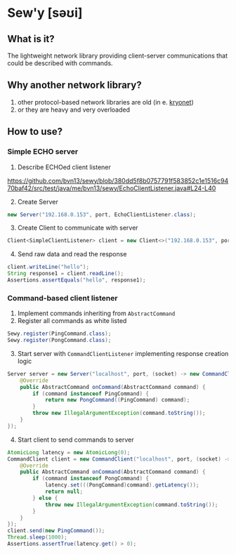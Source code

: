 # Sew'y [səʊi]

## What is it?

The lightweight network library providing client-server communications that could be described with commands.

## Why another network library?

1. other protocol-based network libraries are old (in e. [kryonet](https://github.com/EsotericSoftware/kryonet))
2. or they are heavy and very overloaded

## How to use?

### Simple ECHO server

1. Describe ECHOed client listener

https://github.com/bvn13/sewy/blob/380dd5f8b0757791f583852c1e1516c9470baf42/src/test/java/me/bvn13/sewy/EchoClientListener.java#L24-L40

2. Create Server

```java
new Server("192.168.0.153", port, EchoClientListener.class);

```

3. Create Client to communicate with server

```java
Client<SimpleClientListener> client = new Client<>("192.168.0.153", port, SimpleClientListener.class);
```

4. Send raw data and read the response

```java
client.writeLine("hello");
String response1 = client.readLine();
Assertions.assertEquals("hello", response1);
```

### Command-based client listener

1. Implement commands inheriting from `AbstractCommand`
2. Register all commands as white listed

```java
Sewy.register(PingCommand.class);
Sewy.register(PongCommand.class);
```

3. Start server with `CommandClientListener` implementing response creation logic

```java
Server server = new Server("localhost", port, (socket) -> new CommandClientListener(socket) {
    @Override
    public AbstractCommand onCommand(AbstractCommand command) {
        if (command instanceof PingCommand) {
            return new PongCommand((PingCommand) command);
        }
        throw new IllegalArgumentException(command.toString());
    }
});
```

4. Start client to send commands to server

```java
AtomicLong latency = new AtomicLong(0);
CommandClient client = new CommandClient("localhost", port, (socket) -> new CommandClientListener(socket) {
    @Override
    public AbstractCommand onCommand(AbstractCommand command) {
        if (command instanceof PongCommand) {
            latency.set(((PongCommand)command).getLatency());
            return null;
        } else {
            throw new IllegalArgumentException(command.toString());
        }
    }
});
client.send(new PingCommand());
Thread.sleep(1000);
Assertions.assertTrue(latency.get() > 0);

```